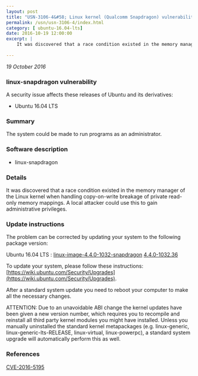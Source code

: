 ```yaml
---
layout: post
title: "USN-3106-4&#58; Linux kernel (Qualcomm Snapdragon) vulnerability"
permalink: /usn/usn-3106-4/index.html
category: [ ubuntu-16.04-lts]
date: 2016-10-19 12:00:00
excerpt: |
    It was discovered that a race condition existed in the memory manager of the Linux kernel when handling copy-on-write breakage of private read-only memory mappings. A local attacker could use this to gain administrative privileges. 
    
--- 
```

 
 

*19 October 2016*

### linux-snapdragon vulnerability

A security issue affects these releases of Ubuntu and its derivatives:

* Ubuntu 16.04 LTS

### Summary

The system could be made to run programs as an administrator. 

### Software description

* linux-snapdragon 

### Details

It was discovered that a race condition existed in the memory manager of the Linux kernel when handling copy-on-write breakage of private read-only memory mappings. A local attacker could use this to gain administrative privileges. 

### Update instructions

The problem can be corrected by updating your system to the following package version:

Ubuntu 16.04 LTS
 : [linux-image-4.4.0-1032-snapdragon](https://launchpad.net/ubuntu/+source/linux-snapdragon) <span> [4.4.0-1032.36](https://launchpad.net/ubuntu/+source/linux-snapdragon/4.4.0-1032.36) </span> 

To update your system, please follow these instructions: [https://wiki.ubuntu.com/Security/Upgrades](https://wiki.ubuntu.com/Security/Upgrades).

After a standard system update you need to reboot your computer to make all the necessary changes.

ATTENTION: Due to an unavoidable ABI change the kernel updates have been given a new version number, which requires you to recompile and reinstall all third party kernel modules you might have installed. Unless you manually uninstalled the standard kernel metapackages (e.g. linux-generic, linux-generic-lts-RELEASE, linux-virtual, linux-powerpc), a standard system upgrade will automatically perform this as well. 

### References

 
 [CVE-2016-5195](http://people.ubuntu.com/~ubuntu-security/cve/CVE-2016-5195)
 

